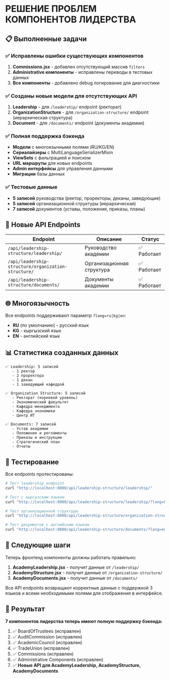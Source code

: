 # РЕШЕНИЕ ПРОБЛЕМ КОМПОНЕНТОВ ЛИДЕРСТВА

## 📋 Выполненные задачи

### ✅ Исправлены ошибки существующих компонентов
1. **Commissions.jsx** - добавлен отсутствующий массив `filters`
2. **Administrative компоненты** - исправлены переводы в тестовых данных
3. **Все компоненты** - добавлено debug логирование для диагностики

### ✅ Созданы новые модели для отсутствующих API
1. **Leadership** - для `/leadership/` endpoint (ректорат)
2. **OrganizationStructure** - для `/organization-structure/` endpoint (иерархическая структура)
3. **Document** - для `/documents/` endpoint (документы академии)

### ✅ Полная поддержка бэкенда
- **Модели** с многоязычными полями (RU/KG/EN)
- **Сериалайзеры** с MultiLanguageSerializerMixin
- **ViewSets** с фильтрацией и поиском
- **URL маршруты** для новых endpoints
- **Admin интерфейсы** для управления данными
- **Миграции** базы данных

### ✅ Тестовые данные
- **5 записей** руководства (ректор, проректоры, деканы, заведующие)
- **5 записей** организационной структуры (иерархическая)
- **7 записей** документов (уставы, положения, приказы, планы)

## 🔗 Новые API Endpoints

| Endpoint | Описание | Статус |
|----------|----------|--------|
| `/api/leadership-structure/leadership/` | Руководство академии | ✅ Работает |
| `/api/leadership-structure/organization-structure/` | Организационная структура | ✅ Работает |
| `/api/leadership-structure/documents/` | Документы академии | ✅ Работает |

## 🌐 Многоязычность

Все endpoints поддерживают параметр `?lang=ru|kg|en`:
- **RU** (по умолчанию) - русский язык
- **KG** - кыргызский язык  
- **EN** - английский язык

## 📊 Статистика созданных данных

```
✅ Leadership: 5 записей
   - 1 ректор
   - 2 проректора
   - 1 декан
   - 1 заведующий кафедрой

✅ Organization Structure: 5 записей
   - Ректорат (корневой уровень)
   - Экономический факультет
   - Кафедра менеджмента
   - Кафедра экономики
   - Центр ИТ

✅ Documents: 7 записей
   - Устав академии
   - Положения и регламенты
   - Приказы и инструкции
   - Стратегический план
   - Отчеты
```

## 🧪 Тестирование

Все endpoints протестированы:
```bash
# Тест leadership endpoint
curl "http://localhost:8000/api/leadership-structure/leadership/"

# Тест с кыргызским языком
curl "http://localhost:8000/api/leadership-structure/leadership/?lang=kg"

# Тест организационной структуры
curl "http://localhost:8000/api/leadership-structure/organization-structure/"

# Тест документов с английским языком
curl "http://localhost:8000/api/leadership-structure/documents/?lang=en"
```

## 🔄 Следующие шаги

Теперь фронтенд компоненты должны работать правильно:

1. **AcademyLeadership.jsx** - получит данные от `/leadership/`
2. **AcademyStructure.jsx** - получит данные от `/organization-structure/`
3. **AcademyDocuments.jsx** - получит данные от `/documents/`

Все API endpoints возвращают корректные данные с поддержкой 3 языков и всеми необходимыми полями для отображения в интерфейсе.

## 🎯 Результат

**7 компонентов лидерства теперь имеют полную поддержку бэкенда:**
1. ✅ BoardOfTrustees (исправлен)
2. ✅ AuditCommission (исправлен)  
3. ✅ AcademicCouncil (исправлен)
4. ✅ TradeUnion (исправлен)
5. ✅ Commissions (исправлен)
6. ✅ Administrative Components (исправлен)
7. ✅ **Новые API для AcademyLeadership, AcademyStructure, AcademyDocuments**